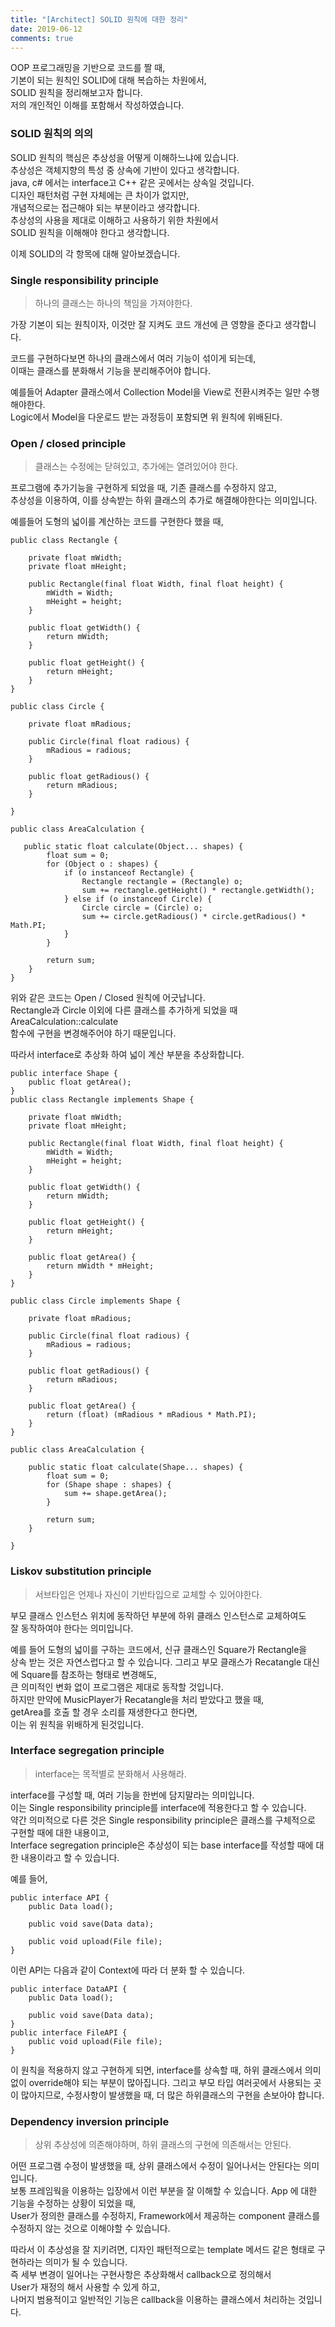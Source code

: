 ```yaml
---
title: "[Architect] SOLID 원칙에 대한 정리"
date: 2019-06-12
comments: true
---
```


OOP 프로그래밍을 기반으로 코드를 짤 때,  
기본이 되는 원칙인 SOLID에 대해 복습하는 차원에서,  
SOLID 원칙을 정리해보고자 합니다.  
저의 개인적인 이해를 포함해서 작성하였습니다.  

### SOLID 원칙의 의의  
SOLID 원칙의 핵심은 추상성을 어떻게 이해하느냐에 있습니다.    
추상성은 객체지향의 특성 중 상속에 기반이 있다고 생각합니다.  
java, c# 에서는 interface고 C++ 같은 곳에서는 상속일 것입니다.  
디자인 패턴처럼 구현 자체에는 큰 차이가 없지만,  
개념적으로는 접근해야 되는 부분이라고 생각합니다.  
추상성의 사용을 제대로 이해하고 사용하기 위한 차원에서  
SOLID 원칙을 이해해야 한다고 생각합니다.

이제 SOLID의 각 항목에 대해 알아보겠습니다.

### Single responsibility principle  
> 하나의 클래스는 하나의 책임을 가져야한다.   
  
가장 기본이 되는 원칙이자, 
이것만 잘 지켜도 코드 개선에 큰 영향을 준다고 생각합니다.  
  
코드를 구현하다보면 하나의 클래스에서 여러 기능이 섞이게 되는데,  
이때는 클래스를 분화해서 기능을 분리해주어야 합니다.  
  
예를들어 Adapter 클래스에서 Collection Model을 View로 전환시켜주는 일만 수행해야한다.  
Logic에서 Model을 다운로드 받는 과정등이 포함되면 위 원칙에 위배된다. 

### Open / closed principle  
> 클래스는 수정에는 닫혀있고, 추가에는 열려있어야 한다.  
  
프로그램에 추가기능을 구현하게 되었을 때, 기존 클래스를 수정하지 않고,  
추상성을 이용하여, 이를 상속받는 하위 클래스의 추가로 해결해야한다는 의미입니다.   

예를들어 도형의 넓이를 계산하는 코드를 구현한다 했을 때,  
~~~
public class Rectangle {

    private float mWidth;
    private float mHeight;

    public Rectangle(final float Width, final float height) {
        mWidth = Width;
        mHeight = height;
    }

    public float getWidth() {
        return mWidth;
    }

    public float getHeight() {
        return mHeight;
    }
}

public class Circle {

    private float mRadious;

    public Circle(final float radious) {
        mRadious = radious;
    }

    public float getRadious() {
        return mRadious;
    }
    
}

public class AreaCalculation {
    
   public static float calculate(Object... shapes) {
        float sum = 0;
        for (Object o : shapes) {
            if (o instanceof Rectangle) {
                Rectangle rectangle = (Rectangle) o;
                sum += rectangle.getHeight() * rectangle.getWidth();
            } else if (o instanceof Circle) {
                Circle circle = (Circle) o;
                sum += circle.getRadious() * circle.getRadious() * Math.PI;
            }
        }

        return sum;
    }    
}
~~~

위와 같은 코드는 Open / Closed 원칙에 어긋납니다.  
Rectangle과 Circle 이외에 다른 클래스를 추가하게 되었을 때 AreaCalculation::calculate  
함수에 구현을 변경해주어야 하기 때문입니다.  

따라서 interface로 추상화 하여 넓이 계산 부분을 추상화합니다.  
~~~   
public interface Shape {
    public float getArea();
}
public class Rectangle implements Shape {

    private float mWidth;
    private float mHeight;

    public Rectangle(final float Width, final float height) {
        mWidth = Width;
        mHeight = height;
    }

    public float getWidth() {
        return mWidth;
    }

    public float getHeight() {
        return mHeight;
    }

    public float getArea() {
        return mWidth * mHeight;
    }
}

public class Circle implements Shape {

    private float mRadious;

    public Circle(final float radious) {
        mRadious = radious;
    }

    public float getRadious() {
        return mRadious;
    }

    public float getArea() {
        return (float) (mRadious * mRadious * Math.PI);
    }
}

public class AreaCalculation {

    public static float calculate(Shape... shapes) {
        float sum = 0;
        for (Shape shape : shapes) {
            sum += shape.getArea();
        }

        return sum;
    }

}
~~~   
  
### Liskov substitution principle  
> 서브타입은 언제나 자신이 기반타입으로 교체할 수 있어야한다.    
  
부모 클래스 인스턴스 위치에 동작하던 부분에 하위 클래스 인스턴스로 교체하여도  
잘 동작하여야 한다는 의미입니다.  
  
예를 들어 도형의 넓이를 구하는 코드에서, 신규 클래스인 Square가 Rectangle을  
상속 받는 것은 자연스럽다고 할 수 있습니다. 
그리고 부모 클래스가 Recatangle 대신에 Square를 참조하는 형태로 변경해도,  
큰 의미적인 변화 없이 프로그램은 제대로 동작할 것입니다.  
하지만 만약에 MusicPlayer가 Recatangle을 처리 받았다고 했을 때,  
getArea를 호출 할 경우 소리를 재생한다고 한다면,  
이는 위 원칙을 위배하게 된것입니다.  
  
### Interface segregation principle   
> interface는 목적별로 분화해서 사용해라.  
  
interface를 구성할 때, 여러 기능을 한번에 담지말라는 의미입니다.  
이는 Single responsibility principle를 interface에 적용한다고 할 수 있습니다.  
약간 의미적으로 다른 것은 Single responsibility principle은 
클래스를 구체적으로 구현할 때에 대한 내용이고,  
Interface segregation principle은 추상성이 되는 base interface를 작성할 때에 대한 내용이라고 할 수 있습니다.  

예를 들어,  
~~~
public interface API {
    public Data load();
    
    public void save(Data data);
    
    public void upload(File file);
}
~~~
이런 API는 다음과 같이 Context에 따라 더 분화 할 수 있습니다.  
~~~
public interface DataAPI {
    public Data load();
    
    public void save(Data data);
}
public interface FileAPI {
    public void upload(File file);
}
~~~
  
이 원칙을 적용하지 않고 구현하게 되면, interface를 상속할 때, 
하위 클래스에서 의미없이 override해야 되는 부분이 많아집니다. 
그리고 부모 타입 여러곳에서 사용되는 곳이 많아지므로, 
수정사항이 발생했을 때, 더 많은 하위클래스의 구현을 손보아야 합니다.  
  
### Dependency inversion principle  
> 상위 추상성에 의존해야하며, 하위 클래스의 구현에 의존해서는 안된다.  
  
어떤 프로그램 수정이 발생했을 때, 상위 클래스에서 수정이 일어나서는 안된다는 의미입니다.  
보통 프레임웍을 이용하는 입장에서 이런 부분을 잘 이해할 수 있습니다. 
App 에 대한 기능을 수정하는 상황이 되었을 때,  
User가 정의한 클래스를 수정하지, Framework에서 제공하는 component 클래스를 
수정하지 않는 것으로 이해야할 수 있습니다.  

따라서 이 추상성을 잘 지키려면, 
디자인 패턴적으로는 template 메서드 같은 형태로 구현하라는 의미가 될 수 있습니다.  
즉 세부 변경이 일어나는 구현사항은 추상화해서 callback으로 정의해서  
User가 재정의 해서 사용할 수 있게 하고,  
나머지 범용적이고 일반적인 기능은 callback을 이용하는 클래스에서 처리하는 것입니다.  
  
  
